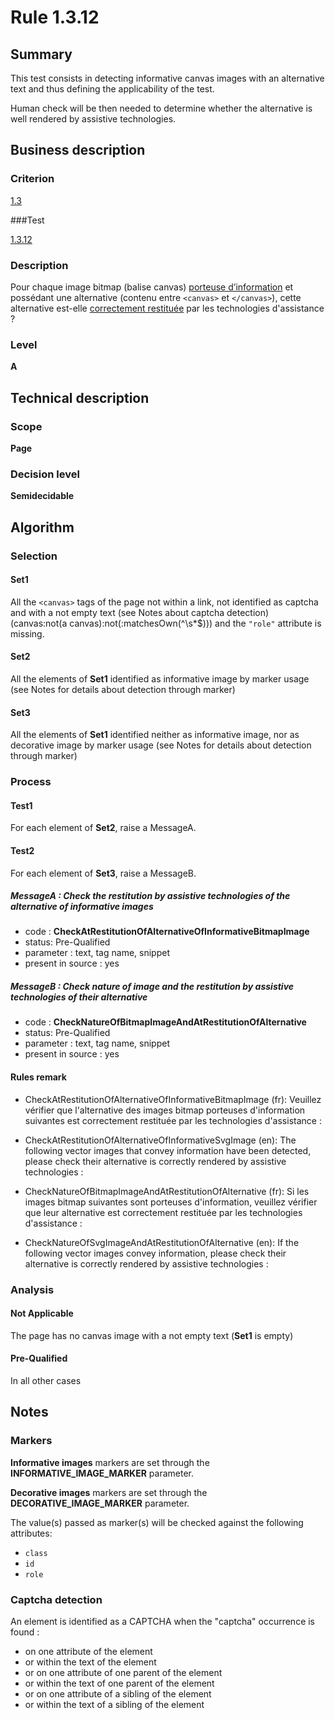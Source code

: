 # Rule 1.3.12

## Summary

This test consists in detecting informative canvas images with an alternative text and thus defining the applicability of the test.

Human check will be then needed to determine whether the alternative is well rendered by assistive technologies.

## Business description

### Criterion

[1.3](http://references.modernisation.gouv.fr/rgaa/criteres.html#crit-1-3)

###Test

[1.3.12](http://references.modernisation.gouv.fr/rgaa/criteres.html#test-1-3-12)

### Description

Pour chaque image bitmap (balise canvas) <a href="http://references.modernisation.gouv.fr/rgaa/glossaire.html#image-porteuse-dinformation">porteuse d’information</a> et poss&eacute;dant une alternative (contenu entre `<canvas>` et `</canvas>`), cette alternative est-elle <a href="http://references.modernisation.gouv.fr/rgaa/glossaire.html#correctement-restitue-par-les-technologies-dassistance">correctement restitu&eacute;e</a> par les technologies d'assistance ?

### Level

**A**

## Technical description

### Scope

**Page**

### Decision level

**Semidecidable**

## Algorithm

### Selection
#### Set1

All the `<canvas>` tags of the page not within a link, not identified as captcha and with a not empty text (see Notes about captcha detection) (canvas:not(a canvas):not(:matchesOwn(^\\s*$))) and the `"role"` attribute is missing.

#### Set2

All the elements of **Set1** identified as informative image by marker usage (see Notes for details about detection through marker)

#### Set3

All the elements of **Set1** identified neither as informative image, nor as decorative image by marker usage (see Notes for details about detection through marker)

### Process

#### Test1

For each element of **Set2**, raise a MessageA.

#### Test2

For each element of **Set3**, raise a MessageB.

##### MessageA : Check the restitution by assistive technologies of the alternative of informative images

-    code : **CheckAtRestitutionOfAlternativeOfInformativeBitmapImage** 
-    status: Pre-Qualified
-    parameter : text, tag name, snippet
-    present in source : yes

##### MessageB : Check nature of image and the restitution by assistive technologies of their alternative

-    code : **CheckNatureOfBitmapImageAndAtRestitutionOfAlternative** 
-    status: Pre-Qualified
-    parameter : text, tag name, snippet
-    present in source : yes

#### Rules remark

 * CheckAtRestitutionOfAlternativeOfInformativeBitmapImage (fr): Veuillez v&eacute;rifier que l&#39;alternative des images bitmap porteuses d&#39;information suivantes est correctement restitu&eacute;e par les technologies d&#39;assistance : 
 * CheckAtRestitutionOfAlternativeOfInformativeSvgImage (en): The following vector images that convey information have been detected, please check their alternative is correctly rendered by assistive technologies :

 * CheckNatureOfBitmapImageAndAtRestitutionOfAlternative (fr): Si les images bitmap suivantes sont porteuses d&#39;information, veuillez v&eacute;rifier que leur alternative est correctement restitu&eacute;e par les technologies d&#39;assistance : 
 * CheckNatureOfSvgImageAndAtRestitutionOfAlternative (en): If the following vector images convey information, please check their alternative is correctly rendered by assistive technologies :

### Analysis

#### Not Applicable 

The page has no canvas image with a not empty text (**Set1** is empty)

#### Pre-Qualified

In all other cases

## Notes

### Markers 

**Informative images** markers are set through the **INFORMATIVE_IMAGE_MARKER** parameter.

**Decorative images** markers are set through the **DECORATIVE_IMAGE_MARKER** parameter.

The value(s) passed as marker(s) will be checked against the following attributes:

- `class`
- `id`
- `role`

### Captcha detection

An element is identified as a CAPTCHA when the "captcha" occurrence is found :

- on one attribute of the element
- or within the text of the element
- or on one attribute of one parent of the element
- or within the text of one parent of the element
- or on one attribute of a sibling of the element
- or within the text of a sibling of the element
